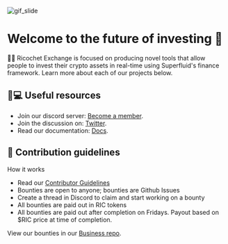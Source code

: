![gif_slide](https://user-images.githubusercontent.com/69639595/165824337-81f487c9-fa13-4048-af1c-41869d822aac.gif)

# Welcome to the future of investing 👋

🙋‍♀️ Ricochet Exchange is focused on producing novel tools that allow people to invest their crypto assets in real-time using Superfluid's finance framework. 
Learn more about each of our projects below.
  
## 👩💻 Useful resources

* Join our discord server: [Become a member](https://discord.com/invite/mss4t2ED3y).
* Join the discussion on: [Twitter](https://twitter.com/ricochetxchange).
* Read our documentation: [Docs](https://github.com/Ricochet-Exchange/docs.ricochet.exchange).

## 🌈 Contribution guidelines 
 How it works

* Read our [Contributor Guidelines](https://github.com/Ricochet-Exchange/ricochet-frontend/blob/v2/CONTRIBUTING.md)
* Bounties are open to anyone; bounties are Github Issues
* Create a thread in Discord to claim and start working on a bounty
* All bounties are paid out in RIC tokens
* All bounties are paid out after completion on Fridays. Payout based on $RIC price at time of completion.

View our bounties in our [Business repo](https://github.com/Ricochet-Exchange/docs.ricochet.exchange/blob/main/business/bounty-hunters.md).


